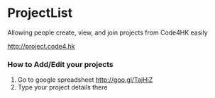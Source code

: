ProjectList
===========

Allowing people create, view, and join projects from Code4HK easily

<http://project.code4.hk>

### How to Add/Edit your projects

1. Go to google spreadsheet <http://goo.gl/TajHiZ>
2. Type your project details there
